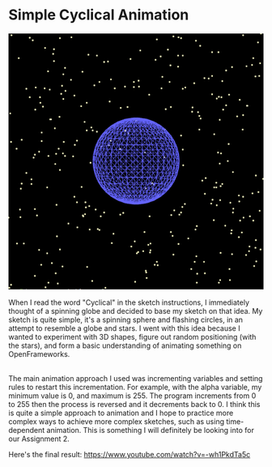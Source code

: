 <h1>Simple Cyclical Animation</h1>
<img src = bin/data/ss.PNG>

When I read the word "Cyclical" in the sketch instructions, I immediately thought of a spinning globe and decided to base my sketch on that idea. My sketch is quite simple, it's a spinning sphere and flashing circles, in an attempt to resemble a globe and stars. I went with this idea because I wanted to experiment with 3D shapes, figure out random positioning (with the stars), and form a basic understanding of animating something on OpenFrameworks. 

</br>
The main animation approach I used was incrementing variables and setting rules to restart this incrementation. For example, with the alpha variable, my minimum value is 0, and maximum is 255. The program increments from 0 to 255 then the process is reversed and it decrements back to 0. I think this is quite a simple approach to animation and I hope to practice more complex ways to achieve more complex sketches, such as using time-dependent animation. This is something I will definitely be looking into for our Assignment 2. 

</br>

Here's the final result: https://www.youtube.com/watch?v=-wh1PkdTa5c
